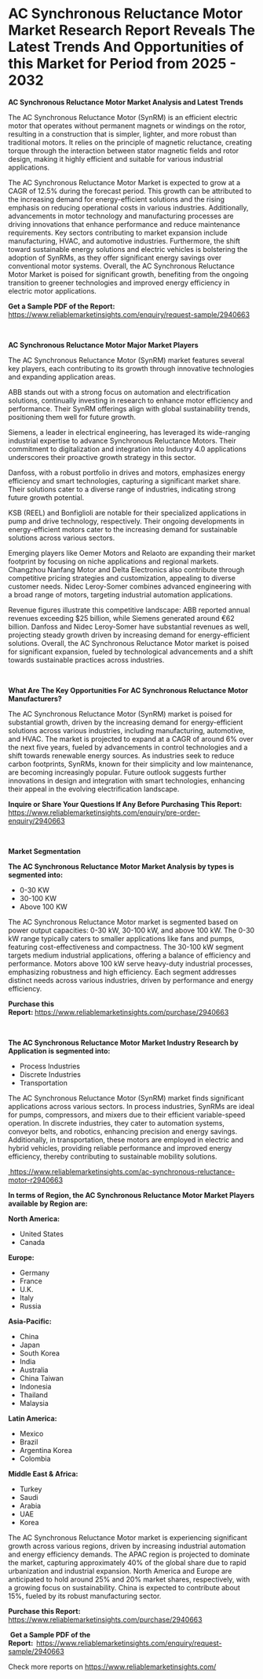 <p><h1>AC Synchronous Reluctance Motor Market Research Report Reveals The Latest Trends And Opportunities of this Market for Period from 2025 - 2032</h1></p><p><strong>AC Synchronous Reluctance Motor Market Analysis and Latest Trends</strong></p>
<p><p>The AC Synchronous Reluctance Motor (SynRM) is an efficient electric motor that operates without permanent magnets or windings on the rotor, resulting in a construction that is simpler, lighter, and more robust than traditional motors. It relies on the principle of magnetic reluctance, creating torque through the interaction between stator magnetic fields and rotor design, making it highly efficient and suitable for various industrial applications.</p><p>The AC Synchronous Reluctance Motor Market is expected to grow at a CAGR of 12.5% during the forecast period. This growth can be attributed to the increasing demand for energy-efficient solutions and the rising emphasis on reducing operational costs in various industries. Additionally, advancements in motor technology and manufacturing processes are driving innovations that enhance performance and reduce maintenance requirements. Key sectors contributing to market expansion include manufacturing, HVAC, and automotive industries. Furthermore, the shift toward sustainable energy solutions and electric vehicles is bolstering the adoption of SynRMs, as they offer significant energy savings over conventional motor systems. Overall, the AC Synchronous Reluctance Motor Market is poised for significant growth, benefiting from the ongoing transition to greener technologies and improved energy efficiency in electric motor applications.</p></p>
<p><strong>Get a Sample PDF of the Report:&nbsp;</strong> <a href="https://www.reliablemarketinsights.com/enquiry/request-sample/2940663?utm_campaign=2769&utm_medium=2&utm_source=Github&utm_content=ia&utm_term=15032025&utm_id=ac-synchronous-reluctance-motor">https://www.reliablemarketinsights.com/enquiry/request-sample/2940663</a></p>
<p>&nbsp;</p>
<p><strong>AC Synchronous Reluctance Motor Major Market Players</strong></p>
<p><p>The AC Synchronous Reluctance Motor (SynRM) market features several key players, each contributing to its growth through innovative technologies and expanding application areas. </p><p>ABB stands out with a strong focus on automation and electrification solutions, continually investing in research to enhance motor efficiency and performance. Their SynRM offerings align with global sustainability trends, positioning them well for future growth.</p><p>Siemens, a leader in electrical engineering, has leveraged its wide-ranging industrial expertise to advance Synchronous Reluctance Motors. Their commitment to digitalization and integration into Industry 4.0 applications underscores their proactive growth strategy in this sector.</p><p>Danfoss, with a robust portfolio in drives and motors, emphasizes energy efficiency and smart technologies, capturing a significant market share. Their solutions cater to a diverse range of industries, indicating strong future growth potential.</p><p>KSB (REEL) and Bonfiglioli are notable for their specialized applications in pump and drive technology, respectively. Their ongoing developments in energy-efficient motors cater to the increasing demand for sustainable solutions across various sectors.</p><p>Emerging players like Oemer Motors and Relaoto are expanding their market footprint by focusing on niche applications and regional markets. Changzhou Nanfang Motor and Delta Electronics also contribute through competitive pricing strategies and customization, appealing to diverse customer needs. Nidec Leroy-Somer combines advanced engineering with a broad range of motors, targeting industrial automation applications.</p><p>Revenue figures illustrate this competitive landscape: ABB reported annual revenues exceeding $25 billion, while Siemens generated around €62 billion. Danfoss and Nidec Leroy-Somer have substantial revenues as well, projecting steady growth driven by increasing demand for energy-efficient solutions. Overall, the AC Synchronous Reluctance Motor market is poised for significant expansion, fueled by technological advancements and a shift towards sustainable practices across industries.</p></p>
<p>&nbsp;</p>
<p><strong>What Are The Key Opportunities For AC Synchronous Reluctance Motor Manufacturers?</strong></p>
<p><p>The AC Synchronous Reluctance Motor (SynRM) market is poised for substantial growth, driven by the increasing demand for energy-efficient solutions across various industries, including manufacturing, automotive, and HVAC. The market is projected to expand at a CAGR of around 6% over the next five years, fueled by advancements in control technologies and a shift towards renewable energy sources. As industries seek to reduce carbon footprints, SynRMs, known for their simplicity and low maintenance, are becoming increasingly popular. Future outlook suggests further innovations in design and integration with smart technologies, enhancing their appeal in the evolving electrification landscape.</p></p>
<p><strong>Inquire or Share Your Questions If Any Before Purchasing This Report:</strong> <a href="https://www.reliablemarketinsights.com/enquiry/pre-order-enquiry/2940663?utm_campaign=2769&utm_medium=2&utm_source=Github&utm_content=ia&utm_term=15032025&utm_id=ac-synchronous-reluctance-motor">https://www.reliablemarketinsights.com/enquiry/pre-order-enquiry/2940663</a></p>
<p>&nbsp;</p>
<p><strong>Market Segmentation</strong></p>
<p><strong>The AC Synchronous Reluctance Motor Market Analysis by types is segmented into:</strong></p>
<p><ul><li>0-30 KW</li><li>30-100 KW</li><li>Above 100 KW</li></ul></p>
<p><p>The AC Synchronous Reluctance Motor market is segmented based on power output capacities: 0-30 kW, 30-100 kW, and above 100 kW. The 0-30 kW range typically caters to smaller applications like fans and pumps, featuring cost-effectiveness and compactness. The 30-100 kW segment targets medium industrial applications, offering a balance of efficiency and performance. Motors above 100 kW serve heavy-duty industrial processes, emphasizing robustness and high efficiency. Each segment addresses distinct needs across various industries, driven by performance and energy efficiency.</p></p>
<p><strong>Purchase this Report:&nbsp;</strong><a href="https://www.reliablemarketinsights.com/purchase/2940663?utm_campaign=2769&utm_medium=2&utm_source=Github&utm_content=ia&utm_term=15032025&utm_id=ac-synchronous-reluctance-motor">https://www.reliablemarketinsights.com/purchase/2940663</a></p>
<p>&nbsp;</p>
<p><strong>The AC Synchronous Reluctance Motor Market Industry Research by Application is segmented into:</strong></p>
<p><ul><li>Process Industries</li><li>Discrete Industries</li><li>Transportation</li></ul></p>
<p><p>The AC Synchronous Reluctance Motor (SynRM) market finds significant applications across various sectors. In process industries, SynRMs are ideal for pumps, compressors, and mixers due to their efficient variable-speed operation. In discrete industries, they cater to automation systems, conveyor belts, and robotics, enhancing precision and energy savings. Additionally, in transportation, these motors are employed in electric and hybrid vehicles, providing reliable performance and improved energy efficiency, thereby contributing to sustainable mobility solutions.</p></p>
<p><a href="https://www.reliablemarketinsights.com/ac-synchronous-reluctance-motor-r2940663?utm_campaign=2769&utm_medium=2&utm_source=Github&utm_content=ia&utm_term=15032025&utm_id=ac-synchronous-reluctance-motor">&nbsp;https://www.reliablemarketinsights.com/ac-synchronous-reluctance-motor-r2940663</a></p>
<p><strong>In terms of Region, the AC Synchronous Reluctance Motor Market Players available by Region are:</strong></p>
<p>
    <p> <strong> North America: </strong>
        <ul>
            <li>United States</li>
            <li>Canada</li>
        </ul>
        </p> 
    <p> <strong> Europe: </strong>
        <ul>
            <li>Germany</li>
            <li>France</li>
            <li>U.K.</li>
            <li>Italy</li>
            <li>Russia</li>
        </ul>
        </p> 
    <p> <strong> Asia-Pacific: </strong>
        <ul>
            <li>China</li>
            <li>Japan</li>
            <li>South Korea</li>
            <li>India</li>
            <li>Australia</li>
            <li>China Taiwan</li>
            <li>Indonesia</li>
            <li>Thailand</li>
            <li>Malaysia</li>
        </ul>
        </p> 
    <p> <strong> Latin America: </strong>
        <ul>
            <li>Mexico</li>
            <li>Brazil</li>
            <li>Argentina Korea</li>
            <li>Colombia</li>
        </ul>
        </p> 
    <p> <strong> Middle East & Africa: </strong>
        <ul>
            <li>Turkey</li>
            <li>Saudi</li>
            <li>Arabia</li>
            <li>UAE</li>
            <li>Korea</li>
        </ul>
    </p>
    </p>
<p><p>The AC Synchronous Reluctance Motor market is experiencing significant growth across various regions, driven by increasing industrial automation and energy efficiency demands. The APAC region is projected to dominate the market, capturing approximately 40% of the global share due to rapid urbanization and industrial expansion. North America and Europe are anticipated to hold around 25% and 20% market shares, respectively, with a growing focus on sustainability. China is expected to contribute about 15%, fueled by its robust manufacturing sector.</p></p>
<p><strong>Purchase this Report: </strong><a href="https://www.reliablemarketinsights.com/purchase/2940663?utm_campaign=2769&utm_medium=2&utm_source=Github&utm_content=ia&utm_term=15032025&utm_id=ac-synchronous-reluctance-motor">https://www.reliablemarketinsights.com/purchase/2940663</a></p>
<p>&nbsp;<strong>Get a Sample PDF of the Report:&nbsp;&nbsp;</strong><a href="https://www.reliablemarketinsights.com/enquiry/request-sample/2940663?utm_campaign=2769&utm_medium=2&utm_source=Github&utm_content=ia&utm_term=15032025&utm_id=ac-synchronous-reluctance-motor">https://www.reliablemarketinsights.com/enquiry/request-sample/2940663</a></p>
<p><strong></strong></p>
<p>Check more reports on <a href="https://www.reliablemarketinsights.com/?utm_campaign=2769&utm_medium=2&utm_source=Github&utm_content=ia&utm_term=15032025&utm_id=ac-synchronous-reluctance-motor">https://www.reliablemarketinsights.com/</a></p>
